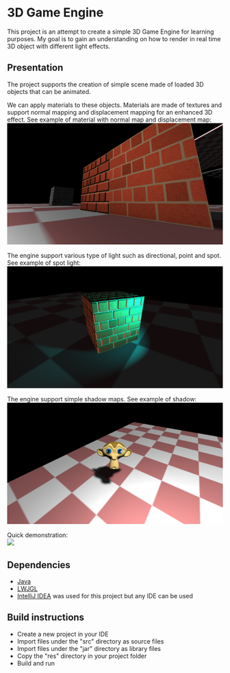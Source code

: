# 3D Game Engine

This project is an attempt to create a simple 3D Game Engine for learning purposes. My goal is to gain an understanding on how to render in real time 3D object with different light effects. 

## Presentation

The project supports the creation of simple scene made of loaded 3D objects that can be animated. 

We can apply materials to these objects. Materials are made of textures and support normal mapping and displacement mapping for an enhanced 3D effect. See example of material with normal map and displacement map:
![](docs/ExampleNormalDispMap.png)

The engine support various type of light such as directional, point and spot. See example of spot light:
![](docs/ExampleSpotLight.png)

The engine support simple shadow maps. See example of shadow:
![](docs/ExampleShadow.png)

Quick demonstration:  
![](docs/demo.gif)

## Dependencies
- [Java](https://www.java.com/en/download/)
- [LWJGL](https://www.lwjgl.org/)
- [IntelliJ IDEA](https://www.jetbrains.com/idea/) was used for this project but any IDE can be used

## Build instructions

- Create a new project in your IDE
- Import files under the "src" directory as source files
- Import files under the "jar" directory as library files
- Copy the "res" directory in your project folder
- Build and run
